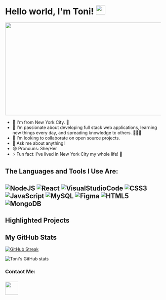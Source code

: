 ### <h1> Hello world, I'm Toni! <img src="https://raw.githubusercontent.com/MartinHeinz/MartinHeinz/master/wave.gif" width="30px"></h1>

<div align="center">
  <img src="https://user-images.githubusercontent.com/100317017/168835260-575887d4-f1c1-483d-a76c-ae6c16360fd4.png" width="600" height="300"/>
</div>
                                                                                                               
<!--
**toniwilliams1/toniwilliams1** is a ✨ _special_ ✨ repository because its `README.md` (this file) appears on your GitHub profile.

-->

- 🔭 I'm from New York City. 🗽
- 🌱 I’m passionate about developing full stack web applications, learning new things every day, and spreading knowledge to others. 👩🏾‍💻
- 👯 I’m looking to collaborate on open source projects.
- 💬 Ask me about anything!
- 😄 Pronouns: She/Her
- ⚡ Fun fact: I've lived in New York City my whole life! 🍎




<h2> The Languages and Tools I Use Are: <h2>

![NodeJS](https://img.shields.io/badge/node.js-6DA55F?style=for-the-badge&logo=node.js&logoColor=white)
![React](https://img.shields.io/badge/react-%2320232a.svg?style=for-the-badge&logo=react&logoColor=%2361DAFB)
![VisualStudioCode](https://img.shields.io/badge/Visual%20Studio%20Code-0078d7.svg?style=for-the-badge&logo=visual-studio-code&logoColor=white)
![CSS3](https://img.shields.io/badge/css3-%231572B6.svg?style=for-the-badge&logo=css3&logoColor=white)
![JavaScript](https://img.shields.io/badge/javascript-%23323330.svg?style=for-the-badge&logo=javascript&logoColor=%23F7DF1E)
![MySQL](https://img.shields.io/badge/mysql-%2300f.svg?style=for-the-badge&logo=mysql&logoColor=white)
![Figma](https://img.shields.io/badge/figma-%23F24E1E.svg?style=for-the-badge&logo=figma&logoColor=white)
![HTML5](https://img.shields.io/badge/html5-%23E34F26.svg?style=for-the-badge&logo=html5&logoColor=white)
![MongoDB](https://img.shields.io/badge/MongoDB-%234ea94b.svg?style=for-the-badge&logo=mongodb&logoColor=white)

<h2> Highlighted Projects <h2>
  
<h2> My GitHub Stats </h2>

[![GitHub Streak](http://github-readme-streak-stats.herokuapp.com?user=your-github-username&theme=dark&background=000000)](https://git.io/streak-stats)

![Toni's GitHub stats](https://github-readme-stats.vercel.app/api?username=toniwilliams1&show_icons=true&theme=radical)


<h3>Contact Me:<h3>
<a href="https://www.linkedin.com/in/toniwilliams03">
  <img src="https://upload.wikimedia.org/wikipedia/commons/f/f9/Linkedin_Shiny_Icon.svg" width="42px" height="42px"/>
</a>
